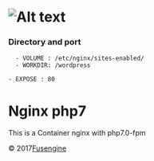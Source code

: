 ![Alt text](http://fusengine.ch/img/wordpress.svg)
=============================================

### Directory and port

```
  - VOLUME : /etc/nginx/sites-enabled/
  - WORKDIR: /wordpress

- EXPOSE : 80
```
# Nginx php7
This is a Container nginx with php7.0-fpm

&copy; 2017[Fusengine](http://fusengine.com)
